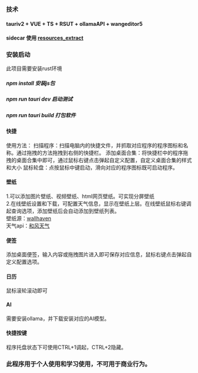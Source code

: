 ### 技术
#### tauriv2 + VUE + TS + RSUT + ollamaAPI + wangeditor5
#### sidecar 使用 [resources_extract](https://www.nirsoft.net/utils/resources_extract.html)

### 安装启动
此项目需要安装rust环境
##### npm install  安装js包
##### npm run tauri dev 启动测试
##### npm run tauri build 打包软件
###
#### 快捷
使用方法：
扫描程序：扫描电脑内的快捷文件，并抓取对应程序的程序图标和名称。通过拖拽的方法拖拽到右侧的快捷栏。
添加桌面合集：将快捷栏中的程序拖拽的桌面合集中即可，通过鼠标右键点击弹起自定义配置，自定义桌面合集的样式和大小
鼠标轮盘：点按鼠标中键启动，滑向对应的程序图标既可启动程序。
#### 壁纸
1.可以添加图片壁纸、视频壁纸、html网页壁纸。可实现分屏壁纸<br/>
2.在线壁纸设置和下载，可配置天气信息，显示在壁纸上层。在线壁纸鼠标右键调起查询选项，添加壁纸后会自动添加到壁纸列表。<br/>
壁纸源：[wallhaven](https://wallhaven.cc/) <br/>
天气api：[和风天气](https://www.qweather.com/)<br/>
#### 便签
添加桌面便签，输入内容或拖拽图片进入即可保存对应信息，鼠标右键点击弹起自定义配置选项。
#### 日历
鼠标滚轮滚动即可
#### AI
需要安装ollama，并下载安装对应的AI模型。
#### 快捷按键
程序托盘状态下可使用CTRL+1调起，CTRL+2隐藏。

### 此程序用于个人使用和学习使用，不可用于商业行为。
